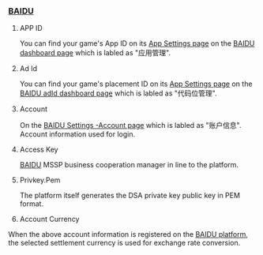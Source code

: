 ###   [BAIDU](http://mssp.baidu.com/) 
1. APP ID

   You can find your game's App ID on its [App Settings page](https://mssp.baidu.com/app/static/main.html/app/list) on the [BAIDU dashboard page](https://mssp.baidu.com/app/static/main.html/dashboard) which is labled as "应用管理". 
2. Ad Id

   You can find your game's placement ID on its [App Settings page](https://mssp.baidu.com/app/static/main.html/app/list)  on the [BAIDU adId dashboard page](https://mssp.baidu.com/app/static/main.html/slot/list) which is labled as "代码位管理". 
3. Account 

   On the [BAIDU Settings -Account page](http://mssp.baidu.com/home/developer.html#/account/list) which is labled as "账户信息". Account information used for login.
4. Access Key 

   [BAIDU](http://mssp.baidu.com/) MSSP business cooperation manager in line to the platform.
5. Privkey.Pem 

   The platform itself generates the DSA private key public key in PEM format.
6. Account Currency

  When the above account information is registered on the [BAIDU platform](http://mssp.baidu.com/), the selected settlement currency is used for exchange rate conversion.